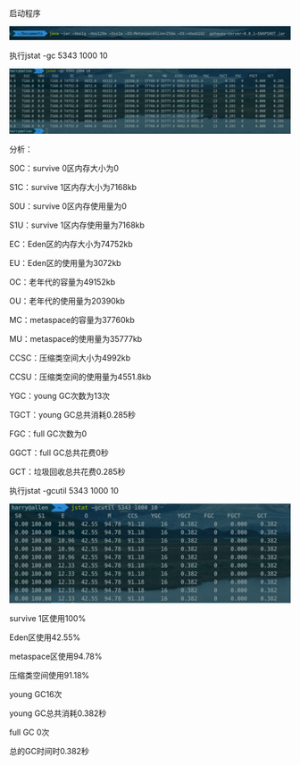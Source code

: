 启动程序

![image-20210917223644578](images/image-20210917223644578.png)



执行jstat -gc 5343 1000 10

![image-20210917223750956](images/image-20210917223750956.png)

分析：

S0C：survive 0区内存大小为0

S1C：survive 1区内存大小为7168kb

S0U：survive 0区内存使用量为0

S1U：survive 1区内存使用量为7168kb

EC：Eden区的内存大小为74752kb

EU：Eden区的使用量为3072kb

OC：老年代的容量为49152kb

OU：老年代的使用量为20390kb

MC：metaspace的容量为37760kb

MU：metaspace的使用量为35777kb

CCSC：压缩类空间大小为4992kb

CCSU：压缩类空间的使用量为4551.8kb

YGC：young GC次数为13次

TGCT：young GC总共消耗0.285秒

FGC：full GC次数为0

GGCT：full GC总共花费0秒

GCT：垃圾回收总共花费0.285秒

执行jstat -gcutil 5343 1000 10

![image-20210917225556748](images/image-20210917225556748.png)

survive 1区使用100%

Eden区使用42.55%

metaspace区使用94.78%

压缩类空间使用91.18%

young GC16次

young GC总共消耗0.382秒

full GC 0次

总的GC时间时0.382秒

